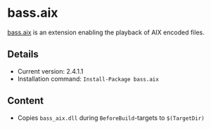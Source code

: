 bass.aix
===

[bass.aix] is an extension enabling the playback of AIX encoded files.

Details
---
  - Current version: 2.4.1.1
  - Installation command: ``Install-Package bass.aix``

Content
---
  - Copies ``bass_aix.dll`` during ``BeforeBuild``-targets to ``$(TargetDir)``

[bass.aix]:       http://www.un4seen.com/bass.html